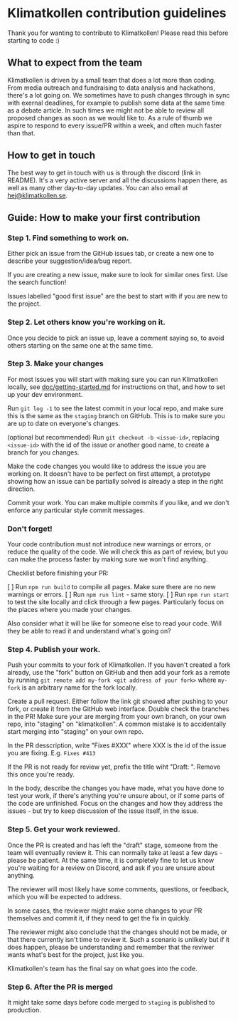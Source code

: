 # Klimatkollen contribution guidelines

Thank you for wanting to contribute to Klimatkollen! Please read this before starting to code :)

## What to expect from the team

Klimatkollen is driven by a small team that does a lot more than coding. From media outreach and fundraising to data analysis and hackathons, there's a lot going on. We sometimes have to push changes through in sync with exernal deadlines, for example to publish some data at the same time as a debate article. In such times we might not be able to review all proposed changes as soon as we would like to. As a rule of thumb we aspire to respond to every issue/PR within a week, and often much faster than that.

## How to get in touch

The best way to get in touch with us is through the discord (link in README). It's a very active server and all the discussions happen there, as well as many other day-to-day updates. You can also email at hej@klimatkollen.se.

## Guide: How to make your first contribution

### Step 1. Find something to work on.

Either pick an issue from the GitHub issues tab, or create a new one to describe your suggestion/idea/bug report. 

If you are creating a new issue, make sure to look for similar ones first. Use the search function!

Issues labelled "good first issue" are the best to start with if you are new to the project. 

### Step 2. Let others know you're working on it.

Once you decide to pick an issue up, leave a comment saying so, to avoid others starting on the same one at the same time.

### Step 3. Make your changes

For most issues you will start with making sure you can run Klimatkollen locally, see [doc/getting-started.md](./getting-started.md) for instructions on that, and how to set up your dev environment. 

Run `git log -1` to see the latest commit in your local repo, and make sure this is the same as the `staging` branch on GitHub. This is to make sure you are up to date on everyone's changes. 

(optional but recommended) Run `git checkout -b <issue-id>`, replacing `<issue-id>` with the id of the issue or another good name, to create a branch for you changes.

Make the code changes you would like to address the issue you are working on. It doesn't have to be perfect on first attempt, a prototype showing how an issue can be partially solved is already a step in the right direction. 

Commit your work. You can make multiple commits if you like, and we don't enforce any particular style commit messages.

### Don't forget!

Your code contribution must not introduce new warnings or errors, or reduce the quality of the code. We will check this as part of review, but you can make the process faster by making sure we won't find anything. 

Checklist before finishing your PR:

[ ] Run `npm run build` to compile all pages. Make sure there are no new warnings or errors.
[ ] Run `npm run lint` - same story.
[ ] Run `npm run start` to test the site locally and click through a few pages. Particularly focus on the places where you made your changes. 

Also consider what it will be like for someone else to read your code. Will they be able to read it and understand what's going on? 

### Step 4. Publish your work.

Push your commits to your fork of Klimatkollen. If you haven't created a fork already, use the "fork" button on GitHub and then add your fork as a remote by running `git remote add my-fork <git address of your fork>` where `my-fork` is an arbitrary name for the fork locally. 

Create a pull request. Either follow the link git showed after pushing to your fork, or create it from the GitHub web interface. Double check the branches in the PR! Make sure your are merging from your own branch, on your own repo, into "staging" on "klimatkollen". A common mistake is to accidentally start merging into "staging" on your own repo.

In the PR desscription, write "Fixes #XXX" where XXX is the id of the issue you are fixing. E.g. `Fixes #413`

If the PR is not ready for review yet, prefix the title wiht "Draft: ". Remove this once you're ready.

In the body, describe the changes you have made, what you have done to test your work, if there's anything you're unsure about, or if some parts of the code are unfinished. Focus on the changes and how they address the issues - but try to keep discussion of the issue itself, in the issue.

### Step 5. Get your work reviewed.

Once the PR is created and has left the "draft" stage, someone from the team will eventually review it. This can normally take at least a few days - please be patient. At the same time, it is completely fine to let us know you're waiting for a review on Discord, and ask if you are unsure about anything. 

The reviewer will most likely have some comments, questions, or feedback, which you will be expected to address. 

In some cases, the reviewer might make some changes to your PR themselves and commit it, if they need to get the fix in quickly. 

The reviewer might also conclude that the changes should not be made, or that there currently isn't time to review it. Such a scenario is unlikely but if it does happen, please be understanding and remember that the reviwer wants what's best for the project, just like you.

Klimatkollen's team has the final say on what goes into the code. 

### Step 6. After the PR is merged

It might take some days before code merged to `staging` is published to production. 

